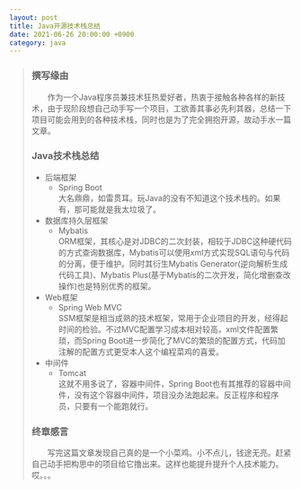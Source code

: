 ```yaml
---
layout: post
title: Java开源技术栈总结
date: 2021-06-26 20:00:00 +0900
category: java
---
```


> ### 撰写缘由
> &emsp;&emsp;作为一个Java程序员兼技术狂热爱好者，热衷于接触各种各样的新技术，由于现阶段想自己动手写一个项目，工欲善其事必先利其器，总结一下项目可能会用到的各种技术栈，同时也是为了完全拥抱开源，故动手水一篇文章。  
> ### Java技术栈总结
> - 后端框架
>   - Spring Boot  
> 大名鼎鼎，如雷贯耳。玩Java的没有不知道这个技术栈的。如果有，那可能就是我太垃圾了。
> - 数据库持久层框架
>   - Mybatis  
> ORM框架，其核心是对JDBC的二次封装，相较于JDBC这种硬代码的方式查询数据库，Mybatis可以使用xml方式实现SQL语句与代码的分离，便于维护。同时其衍生Mybatis Generator(逆向解析生成代码工具)、Mybatis Plus(基于Mybatis的二次开发，简化增删查改操作)也是特别优秀的框架。 
> - Web框架
>   - Spring Web MVC  
> SSM框架是相当成熟的技术框架，常用于企业项目的开发，经得起时间的检验。不过MVC配置学习成本相对较高，xml文件配置繁琐，而Spring Boot进一步简化了MVC的繁琐的配置方式，代码加注解的配置方式更受本人这个编程菜鸡的喜爱。
> - 中间件
>   - Tomcat  
> 这就不用多说了，容器中间件，Spring Boot也有其推荐的容器中间件，没有这个容器中间件，项目没办法跑起来。反正程序和程序员，只要有一个能跑就行。
>
> ### 终章感言
> &emsp;&emsp;写完这篇文章发现自己真的是一个小菜鸡。小不点儿，钱途无亮。赶紧自己动手把构思中的项目给它撸出来。这样也能提升提升个人技术能力。哎。。。
